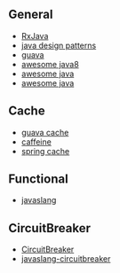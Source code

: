 General
---
- [RxJava](https://github.com/loganfreeman/RxJava)
- [java design patterns](https://github.com/loganfreeman/java-design-patterns)
- [guava](https://github.com/google/guava)
- [awesome java8](https://github.com/tedyoung/awesome-java8)
- [awesome java](https://github.com/akullpp/awesome-java)
- [awesome java](http://java-lang.github.io/awesome-java/)

Cache
---
- [guava cache](https://github.com/google/guava/wiki/CachesExplained)
- [caffeine](https://github.com/ben-manes/caffeine)
- [spring cache](http://docs.spring.io/spring/docs/current/spring-framework-reference/html/cache.html#cache-store-configuration-caffeine)

Functional
---
- [javaslang](http://www.javaslang.io/javaslang-docs/)

CircuitBreaker
---
- [CircuitBreaker](https://martinfowler.com/bliki/CircuitBreaker.html)
- [javaslang-circuitbreaker](https://github.com/RobWin/javaslang-circuitbreaker)
